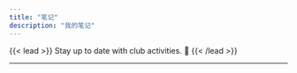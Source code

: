```yaml
---
title: "笔记"
description: "我的笔记"
---
```


{{< lead >}}
Stay up to date with club activities. :calendar:
{{< /lead >}}

---